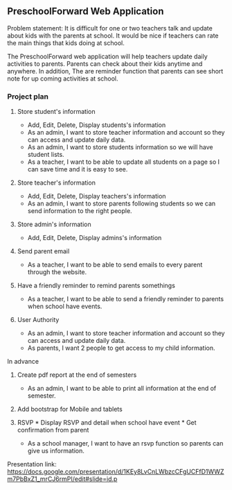 
## PreschoolForward Web Application
Problem statement:
It is difficult for one or two teachers talk and update about kids with the parents at school.
It would be nice if teachers can rate the main things that kids doing at school. 

The PreschoolForward web application will help teachers update daily activities to parents. 
Parents can check about their kids anytime and anywhere. 
In addition, The are reminder function that parents can see short note for up coming activities at school.


### Project plan
1. Store student's information
    * Add, Edit, Delete, Display students's information
    - As an admin, I want to store teacher information and account so they can access and update daily data.
    - As an admin, I want to store students information so we will have student lists.
    - As a teacher, I want to be able to update all students on a page so I can save time and it is easy to see.

2. Store teacher's information
    * Add, Edit, Delete, Display teachers's information
    - As an admin, I want to store parents following students so we can send information to the right people.

3. Store admin's information
    * Add, Edit, Delete, Display admins's information
4. Send parent email
    - As a teacher, I want to be able to send emails to every parent through the website.

5. Have a friendly reminder to remind parents somethings 
    - As a teacher, I want to be able to send a friendly reminder to parents when school have events.

6. User Authority 
    - As an admin, I want to store teacher information and account so they can access and update daily data.
    - As parents, I want 2 people to get access to my child information.



In advance
1. Create pdf report at the end of semesters
    - As an admin, I want to be able to print all information at the end of semester.

2. Add bootstrap for Mobile and tablets
3. RSVP 
       * Display RSVP and detail when school have event
       * Get confirmation from parent 
    - As a school manager, I want to have an rsvp function so parents can give us information.

Presentation link: https://docs.google.com/presentation/d/1KEy8LvCnLWbzcCFgUCFfD1WWZm7PbBxZ1_mrCJ6rmPI/edit#slide=id.p
